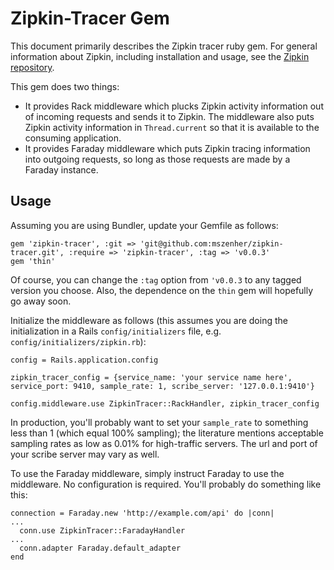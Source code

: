 # Zipkin-Tracer Gem
This document primarily describes the Zipkin tracer ruby gem.  For general information about Zipkin, including installation 
and usage, see the [Zipkin repository](https://github.com/twitter/zipkin).

This gem does two things:

* It provides Rack middleware which plucks Zipkin activity information out of incoming requests and sends it to 
Zipkin.  The middleware also puts Zipkin activity information in `Thread.current` so that it is available to the consuming
application.
* It provides Faraday middleware which puts Zipkin tracing information into outgoing requests, so long as those requests are made by a Faraday instance.

## Usage
Assuming you are using Bundler, update your Gemfile as follows:
```
gem 'zipkin-tracer', :git => 'git@github.com:mszenher/zipkin-tracer.git', :require => 'zipkin-tracer', :tag => 'v0.0.3'
gem 'thin'
```
Of course, you can change the `:tag` option from `'v0.0.3` to any tagged version you choose.  Also, the dependence on the `thin`
gem will hopefully go away soon.

Initialize the middleware as follows (this assumes you are doing the initialization in a Rails `config/initializers` file, e.g. 
`config/initializers/zipkin.rb`):
```
config = Rails.application.config

zipkin_tracer_config = {service_name: 'your service name here', service_port: 9410, sample_rate: 1, scribe_server: '127.0.0.1:9410'}

config.middleware.use ZipkinTracer::RackHandler, zipkin_tracer_config
```

In production, you'll probably want to set your `sample_rate` to something less than 1 (which equal 100% sampling); the 
literature mentions acceptable sampling rates as low as 0.01% for high-traffic servers.  The url and port of your scribe server may vary as well.

To use the Faraday middleware, simply instruct Faraday to use the middleware.  No configuration is required.  You'll probably do something like this:
```
connection = Faraday.new 'http://example.com/api' do |conn|
...
  conn.use ZipkinTracer::FaradayHandler
...
  conn.adapter Faraday.default_adapter
end
```
